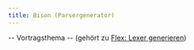 ```yaml
---
title: Bison (Parsergenerator)
---
```


-- Vortragsthema -- (gehört zu [Flex: Lexer generieren](../01-lexing/flex.md))

<!-- Material in alter Veranstaltung vorhanden -->
